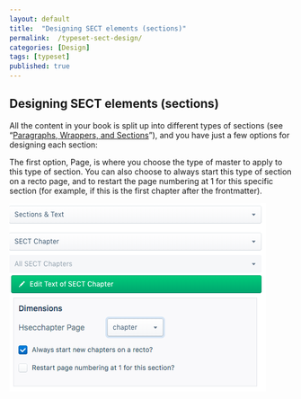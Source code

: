 ```yaml
---
layout: default
title:  "Designing SECT elements (sections)"
permalink:  /typeset-sect-design/
categories: [Design]
tags: [typeset]
published: true
---
```


<section data-type="chapter" class="hsecchapter" data-hederis-type="hsecchapter" id="typeset-sect-design" data-pi-attrs="id: typeset-sect-design; data-tags: typeset;" role="doc-chapter" data-tags="typeset" data-author-name=" " data-book-title=" " title="Designing SECT elements (sections)"><h1 data-hederis-type="hblkchaptitle" class="hblkchaptitle" id="p3ZEedtNe">Designing SECT elements (sections)</h1>
    <p class="hblkp" data-hederis-type="hblkp" id="pxsDolk0p">All the content in your book is split up into different types of sections (see &#8220;<a href="{% post_url 2019-08-31-14-ParagraphsWrappersSectionsandInlines %}"><span class="Hyperlink">Paragraphs, Wrappers, and Sections</span></a>&#8221;), and you have just a few options for designing each section:</p>
    <p class="hblkp" data-hederis-type="hblkp" id="pQTkSsmmf">The first option, Page, is where you choose the type of master to apply to this type of section. You can also choose to always start this type of section on a recto page, and to restart the page numbering at 1 for this specific section (for example, if this is the first chapter after the frontmatter).</p>
    <img data-hederis-type="hblkimg" class="hblkimg" id="p7fLiI4T9" src="/images/sectelements.png"/>
    </section>
    